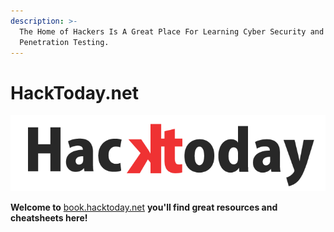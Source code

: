```yaml
---
description: >-
  The Home of Hackers Is A Great Place For Learning Cyber Security and
  Penetration Testing.
---
```


# HackToday.net



![](.gitbook/assets/hacktoday.png)

**Welcome to** [book.hacktoday.net](./) **you'll find great resources and cheatsheets here!**

